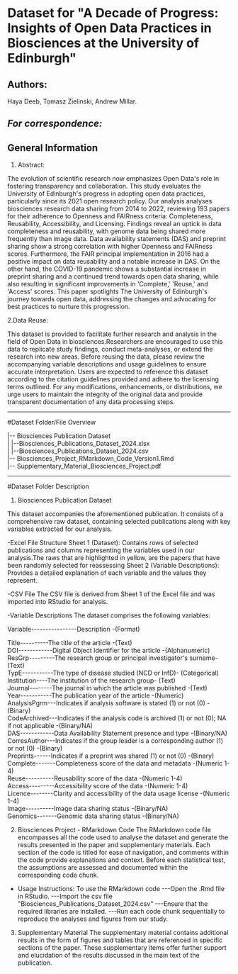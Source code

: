 # Dataset for "A Decade of Progress: Insights of Open Data Practices in Biosciences at the University of Edinburgh"

## Authors:
Haya Deeb, Tomasz Zielinski, Andrew Millar. 

*For correspondence:* 
-------------------------------------------------------------------

## General Information

1. Abstract: 

The evolution of scientific research now emphasizes Open Data's role in fostering transparency and collaboration. This study evaluates the University of Edinburgh's progress in adopting open data practices, particularly since its 2021 open research policy. Our analysis analyses biosciences research data sharing from 2014 to 2022, reviewing 193 papers for their adherence to Openness and FAIRness criteria: Completeness, Reusability, Accessibility, and Licensing. Findings reveal an uptick in data completeness and reusability, with genome data being shared more frequently than image data. Data availability statements (DAS) and preprint sharing show a strong correlation with higher Openness and FAIRness scores. Furthermore, the FAIR principal implementation in 2016 had a positive impact on data reusability and a notable increase in DAS. On the other hand, the COVID-19 pandemic shows a substantial increase in preprint sharing and a continued trend towards open data sharing, while also resulting in significant improvements in 'Complete,' 'Reuse,' and 'Access' scores. This paper spotlights The University of Edinburgh's journey towards open data, addressing the changes and advocating for best practices to nurture this progression.

2.Data Reuse:

This dataset is provided to facilitate further research and analysis in the field of Open Data in biosciences.Researchers are encouraged to use this data to replicate study findings, conduct meta-analyses, or extend the research into new areas.
Before reusing the data, please review the accompanying variable descriptions and usage guidelines to ensure accurate interpretation. Users are expected to reference this dataset according to the citation guidelines provided and adhere to the licensing terms outlined. For any modifications, enhancements, or distributions, we urge users to maintain the integrity of the original data and provide transparent documentation of any data processing steps.

------------------------------------------------------------------

#Dataset Folder/File Overview

|-- Biosciences Publication Dataset  
|   |--Biosciences_Publications_Dataset_2024.xlsx  
|   |--Biosciences_Publications_Dataset_2024.csv  
|-- Biosciences_Project_RMarkdown_Code_Version1.Rmd  
|-- Supplementary_Material_Biosciences_Project.pdf  

-------------------------------------------------------------------

#Dataset Folder Description

1. Biosciences Publication Dataset

This dataset accompanies the aforementioned publication. It consists of a comprehensive raw dataset, containing selected publications along with key variables extracted for our analysis.

-Excel File Structure
Sheet 1 (Dataset): Contains rows of selected publications and columns representing the variables used in our analysis.The raws that are highlighted in yellow, are the papers that have been randomly selected for reassessing 
Sheet 2 (Variable Descriptions): Provides a detailed explanation of each variable and the values they represent.

-CSV File
The CSV file is derived from Sheet 1 of the Excel file and was imported into RStudio for analysis.

-Variable Descriptions
The dataset comprises the following variables:

Variable----------------Description -(Format)  

Title----------The title of the article	-(Text)  
DOI------------Digital Object Identifier for the article -(Alphanumeric)  
ResGrp---------The research group or principal investigator's surname- (Text)  
TypE-----------The type of disease studied (NCD or InfD)- (Categorical)  
Institution----The institution of the research group- (Text)  
Journal--------The journal in which the article was published -(Text)  
Year-----------The publication year of the article -(Numeric)  
AnalysisPgrm---Indicates if analysis software is stated (1) or not (0) -(Binary)  
CodeArchived---Indicates if the analysis code is archived (1) or not (0); NA if not applicable -(Binary/NA)  
DAS------------Data Availability Statement presence and type -(Binary/NA)  
CorresAuthor---Indicates if the group leader is a corresponding author (1) or not (0) -(Binary)  
Preprints------Indicates if a preprint was shared (1) or not (0) -(Binary)  
Complete-------Completeness score of the data and metadata -(Numeric 1-4)  
Reuse----------Reusability score of the data -(Numeric 1-4)  
Access---------Accessibility score of the data	-(Numeric 1-4)  
Licence--------Clarity and accessibility of the data usage license -(Numeric 1-4)  
Image----------Image data sharing status -(Binary/NA)  
Genomics-------Genomic data sharing status -(Binary/NA)  


2. Biosciences Project - RMarkdown Code
The RMarkdown code file encompasses all the code used to analyse the dataset and generate the results presented in the paper and supplementary materials. Each section of the code is titled for ease of navigation, and comments within the code provide explanations and context. Before each statistical test, the assumptions are assessed and documented within the corresponding code chunk.

- Usage Instructions:
To use the RMarkdown code
---Open the .Rmd file in RStudio.
---Import the csv file "Biosciences_Publications_Dataset_2024.csv"
---Ensure that the required libraries are installed.
---Run each code chunk sequentially to reproduce the analyses and figures from our study.


3. Supplementary Material
The supplementary material contains additional results in the form of figures and tables that are referenced in specific sections of the paper. These supplementary items offer further support and elucidation of the results discussed in the main text of the publication.


